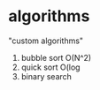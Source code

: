 # algorithms
"custom algorithms"
1) bubble sort O(N^2) 
2) quick sort O(log
3) binary search     
      
   
 
 

